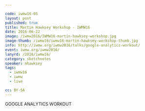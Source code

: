 ```yaml
---

code: iwmw16-05
layout: post
published: true
title: Martin Hawksey Workshop - IWMW16
date: 2016-06-22
image: /iwmw2016/IWMW16-martin-hawksey-workshop.jpg
image-thumb: /iwmw16/iwmw16-martin-hawksey-workshop-thumb.jpg
info: http://iwmw.org/iwmw2016/talks/google-analytics-workout/
event: iwmw.org/iwmw2016/
lanyrd: /2016/iwmw16/
category: sketchnotes
speaker: mhawksey
tags:
  - iwmw16
  - iwmw
  - live

cc: BY-SA
---
```


GOOGLE ANALYTICS WORKOUT
